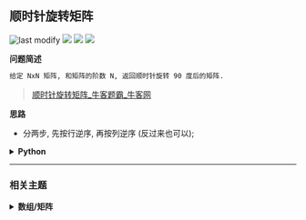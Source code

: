 ## 顺时针旋转矩阵
<!--START_SECTION:badge-->
![last modify](https://img.shields.io/static/v1?label=last%20modify&message=2025-07-08%2016%3A53%3A13&label_color=gray&color=thistle&style=flat-square)
[![](https://img.shields.io/static/v1?label=&message=%E7%AE%80%E5%8D%95&label_color=gray&color=yellow&style=flat-square)](../../../README.md#简单)
[![](https://img.shields.io/static/v1?label=&message=%E7%89%9B%E5%AE%A2&label_color=gray&color=green&style=flat-square)](../../../README.md#牛客)
[![](https://img.shields.io/static/v1?label=&message=%E6%95%B0%E7%BB%84/%E7%9F%A9%E9%98%B5&label_color=gray&color=blue&style=flat-square)](../../../README.md#数组矩阵)
<!--END_SECTION:badge-->
<!--info
tags: [数组]
source: 牛客
level: 简单
number: '0018'
name: 顺时针旋转矩阵
companies: [美团, 虾皮, 快手, 华为]
-->

<summary><b>问题简述</b></summary>

```txt
给定 NxN 矩阵, 和矩阵的阶数 N, 返回顺时针旋转 90 度后的矩阵.
```
> [顺时针旋转矩阵_牛客题霸_牛客网](https://www.nowcoder.com/practice/2e95333fbdd4451395066957e24909cc)

<!--
<details><summary><b>详细描述</b></summary>

```txt
```

</details>
-->


<!-- <div align="center"><img src="../../../_assets/xxx.png" height="300" /></div> -->

<summary><b>思路</b></summary>

- 分两步, 先按行逆序, 再按列逆序 (反过来也可以);

<details><summary><b>Python</b></summary>

```python
#
# 代码中的类名、方法名、参数名已经指定, 请勿修改, 直接返回方法规定的值即可
#
#
# @param mat int整型二维数组
# @param n int整型
# @return int整型二维数组
#
class Solution:
    def rotateMatrix(self , mat: List[List[int]], n: int) -> List[List[int]]:
        # write code here

        # 法1) 先逆序
        # return list(zip(*mat[::-1]))

        # 法2) 后逆序
        return [[row[i] for row in mat][::-1] for i in range(n)]
```

</details>


<!--START_SECTION:relate-->
---

### 相关主题

<details><summary><b>数组/矩阵</b></summary>

> [[中等, 剑指Offer] 栈的压入、弹出序列 🔥](../../2021/11/剑指Offer_3100_中等_栈的压入、弹出序列.md)  
> [[中等, 剑指Offer] 顺时针打印矩阵 (3种思路4个写法) 🔥](../../2021/11/剑指Offer_2900_中等_顺时针打印矩阵(3种思路4个写法).md)  
> [[中等, 牛客] 旋转数组](../04/牛客_0110_中等_旋转数组.md)  
> [[中等, 牛客] 缺失的第一个正整数](../02/牛客_0030_中等_缺失的第一个正整数.md)  
> [[中等, 牛客] 螺旋矩阵](../03/牛客_0038_中等_螺旋矩阵.md)  
> [[中等, 牛客] 调整数组顺序使奇数位于偶数前面(一)](../03/牛客_0077_中等_调整数组顺序使奇数位于偶数前面(一).md)  
  > 
> [[简单, 剑指Offer] 包含min函数的栈](../../2021/11/剑指Offer_3000_简单_包含min函数的栈.md)  
> [[简单, 剑指Offer] 调整数组顺序使奇数位于偶数前面](../../2021/11/剑指Offer_2100_简单_调整数组顺序使奇数位于偶数前面.md)  
> [[简单, 牛客] 最长公共前缀](../03/牛客_0055_简单_最长公共前缀.md)  
  > 

</details>
<!--END_SECTION:relate-->